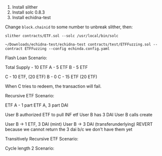1. Install slither
2. Install solc 0.8.3
3. Install echidna-test

Change `block.chainid` to some number to unbreak slither, then:

`slither contracts/ETF.sol --solc /usr/local/bin/solc`

`~/Downloads/echidna-test/echidna-test contracts/test/ETFFuzzing.sol --contract ETFFuzzing --config echinda.config.yaml`

Flash Loan Scenario:

Total Supply - 10 ETF
A - 5 ETF
B - 5 ETF

C - 10 ETF, (20 ETF)
B - 0
C - 15 ETF (20 ETF)

When C tries to redeem, the transaction will fail.

Recursive ETF Scenario:

ETF A - 1 part ETF A, 3 part DAI

User B authorized ETF to pull INF etf
User B has 3 DAI
User B calls create

User B -> 1 ETF, 3 DAI (mint)
User B -> 3 DAI (transferunderlying)
REVERT because we cannot return the 3 dai b/c we don't have them yet

Transitively Recursive ETF Scenario:

Cycle length 2 Scenario:
